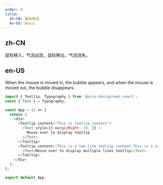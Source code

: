 ```yaml
---
order: 0
title: 
  zh-CN: 基础用法
  en-US: Basic
---
```


## zh-CN

鼠标移入，气泡出现，鼠标移出，气泡消失。

## en-US

When the mouse is moved in, the bubble appears, and when the mouse is moved out, the bubble disappears.

```js
import { Tooltip, Typography } from '@arco-design/web-react';
const { Text } = Typography;

const App = () => {
  return (
    <div>
      <Tooltip content="This is tooltip content">
        <Text style={{ marginRight: 20, }} >
          Mouse over to display tooltip
        </Text>
      </Tooltip>
      <Tooltip content="This is a two-line tooltip content.This is a two-line tooltip content.">
        <Text>Mouse over to display multiple lines tooltip</Text>
      </Tooltip>
    </div>
  );
};

export default App;
```
